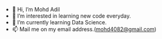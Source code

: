 - 👋 Hi, I’m Mohd Adil
- 👀 I’m interested in learning new code everyday.
- 🌱 I’m currently learning Data Science.
- 📫 Mail me on my email address.(mohd4082@gmail.com)

<!---
adilansari07/adilansari07 is a ✨ special ✨ repository because its `README.md` (this file) appears on your GitHub profile.
You can click the Preview link to take a look at your changes.
--->
